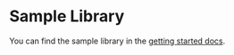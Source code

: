 # Sample Library

You can find the sample library in the [getting started docs](../../getting-started/02.SAMPLES.md).

